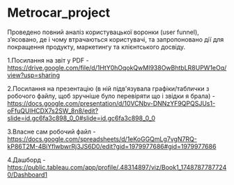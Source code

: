 # Metrocar_project
Проведено повний аналіз користувацької воронки (user funnel), з’ясовано, де і чому втрачаються користувачі, та запропоновано дії для покращення продукту, маркетингу та клієнтського досвіду. 

1.Посилання на звіт у PDF - https://drive.google.com/file/d/1HtY0hOqokQwMI938OwBhtbLR8UPW1eOq/view?usp=sharing

2.Посилання на презентацію (в ній підв'язувала графіки/таблички з робочого файлу, щоб зручніше було перевіряти що і звідки я брала) - https://docs.google.com/presentation/d/10VCNbv-DNNzYF9QPQSJUs1-oFfuQUlHCDX7s2SW_8n8/edit?slide=id.gc6fa3c898_0_0#slide=id.gc6fa3c898_0_0

3.Власне сам робочий файл - https://docs.google.com/spreadsheets/d/1eKoGGQmLg7vgN7RQ-kP86T2M-4BiYflwbwrRj3JS6D0/edit?gid=1979977686#gid=1979977686

4.Дашборд - https://public.tableau.com/app/profile/.48314897/viz/Book1_17487877877240/Dashboard1
